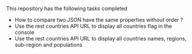 This repository has the following tasks completed

- How to compare two JSON have the same properties without order ?
- Use the rest countries API URL to display all countries flag in the console
- Use the rest countries API URL to display all countries names, regions, sub-region and populations